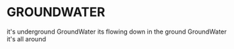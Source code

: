 # GROUNDWATER
it's underground
GroundWater
its flowing down in the ground
GroundWater
it's all around
